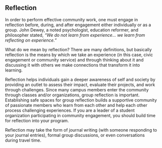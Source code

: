 ## Reflection

In order to perform effective community work, one must engage in reflection before, during, and after engagement either individually or as a group. John Dewey, a noted psychologist, education reformer, and philosopher stated, _“We do not learn from experience… we learn from reflecting on experience.”_

What do we mean by reflection? There are many definitions, but basically reflection is the means by which we take an experience (in this case, civic engagement or community service) and through thinking about it and discussing it with others we make connections that transform it into learning.

Reflection helps individuals gain a deeper awareness of self and society by providing an outlet to assess their impact, evaluate their projects, and work through challenges. Since many campus members enter the community through classes and/or organizations, group reflection is important. Establishing safe spaces for group reflection builds a supportive community of passionate members who learn from each other and help each other process challenging experiences. If you are a leader of a student organization participating in community engagement, you should build time for reflection into your program.

Reflection may take the form of journal writing (with someone responding to your journal entries), formal group discussions, or even conversations during travel time.

